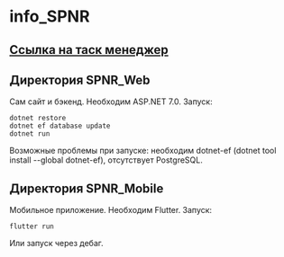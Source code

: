 # info_SPNR
## <a href="https://github.com/users/krasnov-la/projects/4/views/1?layout=board">Ссылка на таск менеджер</a>

##  Директория SPNR_Web
Сам сайт и бэкенд. Необходим ASP.NET 7.0.
Запуск:
```
dotnet restore
dotnet ef database update
dotnet run
```

Возможные проблемы при запуске: необходим dotnet-ef (dotnet tool install --global dotnet-ef), отсутствует PostgreSQL.

## Директория SPNR_Mobile
Мобильное приложение. Необходим Flutter.
Запуск:
```
flutter run
```
Или запуск через дебаг.
